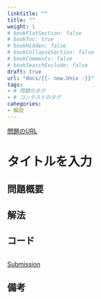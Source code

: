 ```yaml
---
linktitle: ""
title: ""
weight: 1
# bookFlatSection: false
# bookToc: true
# bookHidden: false
# bookCollapseSection: false
# bookComments: false
# bookSearchExclude: false
draft: true
url: "docs/{{- now.Unix -}}"
tags:
- # 問題のタグ
- # コンテストのタグ
cahegories:
- 解説
---
```


[問題のURL]()

# タイトルを入力

## 問題概要

## 解法

## コード

```cpp

```
[Submission]()
## 備考